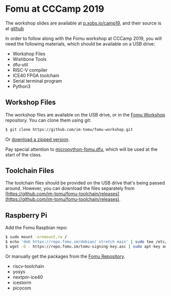 # Fomu at CCCamp 2019

The workshop slides are available at [p.xobs.io/camp19](https://p.xobs.io/camp19/), and their source is at [github](https://git.xobs.io/xobs/cccamp-2019/)

In order to follow along with the Fomu workshop at CCCamp 2019, you will need the following materials, which should be available on a USB drive:

* Workshop Files
* Wishbone Tools
* dfu-util
* RISC-V compiler
* ICE40 FPGA toolchain
* Serial terminal program
* Python3

## Workshop Files

The workshop files are available on the USB drive, or in the [Fomu Workshop](https://github.com/im-tomu/fomu-workshop) repository.  You can clone them using git:

```sh
$ git clone https://github.com/im-tomu/fomu-workshop.git
```

Or [download a zipped version](https://github.com/im-tomu/fomu-workshop/archive/master.zip).

Pay special attention to [micropython-fomu.dfu](https://github.com/im-tomu/fomu-workshop/blob/master/micropython-fomu.dfu?raw=true), which will be used at the start of the class.


## Toolchain Files

The toolchain files should be provided on the USB drive that's being passed around.  However, you can download the files separately from [https://github.com/im-tomu/fomu-toolchain/releases](https://github.com/im-tomu/fomu-toolchain/releases).

## Raspberry Pi

Add the Fomu Raspbian repo:

```sh
$ sudo mount -oremount,rw /
$ echo 'deb https://repo.fomu.im/debian/ stretch main' | sudo tee /etc/apt/sources.list.d/fomu.list
$ wget -O - https://repo.fomu.im/tomu-signing-key.asc | sudo apt-key add -
```

Or manually get the packages from the [Fomu Repository](https://github.com/im-tomu/fomu-raspbian-packages/tree/master/debian/pool/main).

* riscv-toolchain
* yosys
* nextpnr-ice40
* icestorm
* picocom
